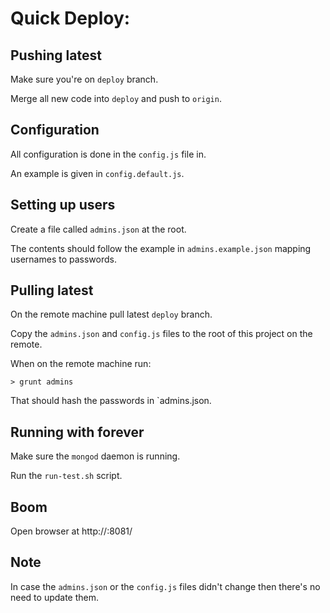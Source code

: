 Quick Deploy:
=============

## Pushing latest

Make sure you're on `deploy` branch.

Merge all new code into `deploy` and push to `origin`.

## Configuration

All configuration is done in the `config.js` file in.

An example is given in `config.default.js`.

## Setting up users

Create a file called `admins.json` at the root.

The contents should follow the example in `admins.example.json` mapping usernames to passwords.

## Pulling latest

On the remote machine pull latest `deploy` branch.

Copy the `admins.json` and `config.js` files to the root of this project on the remote.

When on the remote machine run:

```
> grunt admins
```

That should hash the passwords in `admins.json.

## Running with forever

Make sure the `mongod` daemon is running.

Run the `run-test.sh` script.

## Boom

Open browser at http://<that-domain>:8081/

## Note

In case the `admins.json` or the `config.js` files didn't
change then there's no need to update them.
